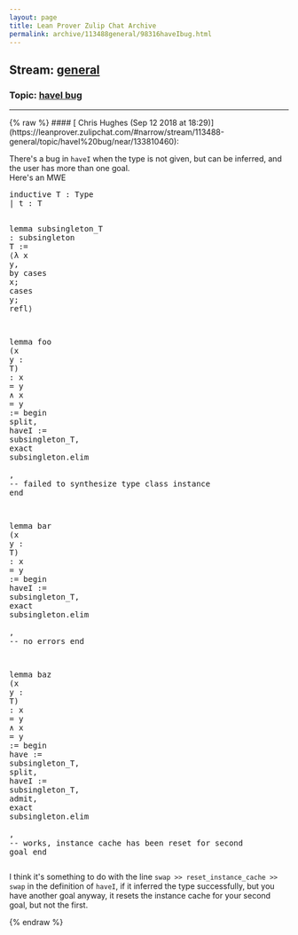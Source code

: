 ```yaml
---
layout: page
title: Lean Prover Zulip Chat Archive 
permalink: archive/113488general/98316haveIbug.html
---
```


## Stream: [general](https://leanprover-community.github.io/archive/113488general/index.html)
### Topic: [haveI bug](https://leanprover-community.github.io/archive/113488general/98316haveIbug.html)

---

<base href="https://leanprover.zulipchat.com">
{% raw %}
#### [ Chris Hughes (Sep 12 2018 at 18:29)](https://leanprover.zulipchat.com/#narrow/stream/113488-general/topic/haveI%20bug/near/133810460):
<p>There's a bug in <code>haveI</code> when the type is not given, but can be inferred, and the user has more than one goal.<br>
Here's an MWE</p>
<div class="codehilite"><pre><span></span><span class="kn">inductive</span> <span class="n">T</span> <span class="o">:</span> <span class="kt">Type</span>
<span class="bp">|</span> <span class="n">t</span> <span class="o">:</span> <span class="n">T</span>

<span class="kn">lemma</span> <span class="n">subsingleton_T</span> <span class="o">:</span> <span class="n">subsingleton</span> <span class="n">T</span> <span class="o">:=</span> <span class="bp">⟨λ</span> <span class="n">x</span> <span class="n">y</span><span class="o">,</span> <span class="k">by</span> <span class="n">cases</span> <span class="n">x</span><span class="bp">;</span> <span class="n">cases</span> <span class="n">y</span><span class="bp">;</span> <span class="n">refl</span><span class="bp">⟩</span>

<span class="kn">lemma</span> <span class="n">foo</span> <span class="o">(</span><span class="n">x</span> <span class="n">y</span> <span class="o">:</span> <span class="n">T</span><span class="o">)</span> <span class="o">:</span> <span class="n">x</span> <span class="bp">=</span> <span class="n">y</span> <span class="bp">∧</span> <span class="n">x</span> <span class="bp">=</span> <span class="n">y</span> <span class="o">:=</span>
<span class="k">begin</span>
  <span class="n">split</span><span class="o">,</span>
  <span class="n">haveI</span> <span class="o">:=</span> <span class="n">subsingleton_T</span><span class="o">,</span>
  <span class="n">exact</span> <span class="n">subsingleton</span><span class="bp">.</span><span class="n">elim</span> <span class="bp">_</span> <span class="bp">_</span><span class="o">,</span> <span class="c1">-- failed to synthesize type class instance</span>
<span class="kn">end</span>


<span class="kn">lemma</span> <span class="n">bar</span> <span class="o">(</span><span class="n">x</span> <span class="n">y</span> <span class="o">:</span> <span class="n">T</span><span class="o">)</span> <span class="o">:</span> <span class="n">x</span> <span class="bp">=</span> <span class="n">y</span> <span class="o">:=</span>
<span class="k">begin</span>
  <span class="n">haveI</span> <span class="o">:=</span> <span class="n">subsingleton_T</span><span class="o">,</span>
  <span class="n">exact</span> <span class="n">subsingleton</span><span class="bp">.</span><span class="n">elim</span> <span class="bp">_</span> <span class="bp">_</span><span class="o">,</span> <span class="c1">-- no errors</span>
<span class="kn">end</span>

<span class="kn">lemma</span> <span class="n">baz</span> <span class="o">(</span><span class="n">x</span> <span class="n">y</span> <span class="o">:</span> <span class="n">T</span><span class="o">)</span> <span class="o">:</span> <span class="n">x</span> <span class="bp">=</span> <span class="n">y</span> <span class="bp">∧</span> <span class="n">x</span> <span class="bp">=</span> <span class="n">y</span> <span class="o">:=</span>
<span class="k">begin</span>
  <span class="k">have</span> <span class="o">:=</span> <span class="n">subsingleton_T</span><span class="o">,</span>
  <span class="n">split</span><span class="o">,</span>
  <span class="n">haveI</span> <span class="o">:=</span> <span class="n">subsingleton_T</span><span class="o">,</span>
  <span class="n">admit</span><span class="o">,</span>
  <span class="n">exact</span> <span class="n">subsingleton</span><span class="bp">.</span><span class="n">elim</span> <span class="bp">_</span> <span class="bp">_</span><span class="o">,</span> <span class="c1">-- works, instance cache has been reset for second goal</span>
<span class="kn">end</span>
</pre></div>


<p>I think it's something to do with the line <code>swap &gt;&gt; reset_instance_cache &gt;&gt; swap</code> in the definition of <code>haveI</code>, if it inferred the type successfully, but you have another goal anyway, it resets the instance cache for your second goal, but not the first.</p>


{% endraw %}
